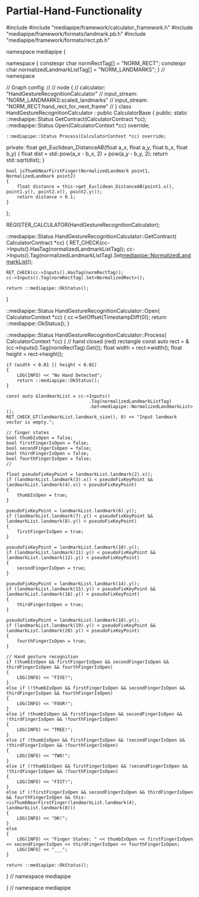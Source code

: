 # Partial-Hand-Functionality

#include <cmath>
#include "mediapipe/framework/calculator_framework.h"
#include "mediapipe/framework/formats/landmark.pb.h"
#include "mediapipe/framework/formats/rect.pb.h"

namespace mediapipe
{

namespace
{
constexpr char normRectTag[] = "NORM_RECT";
constexpr char normalizedLandmarkListTag[] = "NORM_LANDMARKS";
} // namespace

// Graph config:
//
// node {
//   calculator: "HandGestureRecognitionCalculator"
//   input_stream: "NORM_LANDMARKS:scaled_landmarks"
//   input_stream: "NORM_RECT:hand_rect_for_next_frame"
// }
class HandGestureRecognitionCalculator : public CalculatorBase
{
public:
    static ::mediapipe::Status GetContract(CalculatorContract *cc);
    ::mediapipe::Status Open(CalculatorContext *cc) override;

    ::mediapipe::Status Process(CalculatorContext *cc) override;

private:
    float get_Euclidean_DistanceAB(float a_x, float a_y, float b_x, float b_y)
    {
        float dist = std::pow(a_x - b_x, 2) + pow(a_y - b_y, 2);
        return std::sqrt(dist);
    }

    bool isThumbNearFirstFinger(NormalizedLandmark point1, NormalizedLandmark point2)
    {
        float distance = this->get_Euclidean_DistanceAB(point1.x(), point1.y(), point2.x(), point2.y());
        return distance < 0.1;
    }
};

REGISTER_CALCULATOR(HandGestureRecognitionCalculator);

::mediapipe::Status HandGestureRecognitionCalculator::GetContract(
    CalculatorContract *cc)
{
    RET_CHECK(cc->Inputs().HasTag(normalizedLandmarkListTag));
    cc->Inputs().Tag(normalizedLandmarkListTag).Set<mediapipe::NormalizedLandmarkList>();

    RET_CHECK(cc->Inputs().HasTag(normRectTag));
    cc->Inputs().Tag(normRectTag).Set<NormalizedRect>();

    return ::mediapipe::OkStatus();
}

::mediapipe::Status HandGestureRecognitionCalculator::Open(
    CalculatorContext *cc)
{
    cc->SetOffset(TimestampDiff(0));
    return ::mediapipe::OkStatus();
}

::mediapipe::Status HandGestureRecognitionCalculator::Process(
    CalculatorContext *cc)
{
    // hand closed (red) rectangle
    const auto rect = &(cc->Inputs().Tag(normRectTag).Get<NormalizedRect>());
    float width = rect->width();
    float height = rect->height();

    if (width < 0.01 || height < 0.01)
    {
        LOG(INFO) << "No Hand Detected";
        return ::mediapipe::OkStatus();
    }

    const auto &landmarkList = cc->Inputs()
                                   .Tag(normalizedLandmarkListTag)
                                   .Get<mediapipe::NormalizedLandmarkList>();
    RET_CHECK_GT(landmarkList.landmark_size(), 0) << "Input landmark vector is empty.";

    // finger states
    bool thumbIsOpen = false;
    bool firstFingerIsOpen = false;
    bool secondFingerIsOpen = false;
    bool thirdFingerIsOpen = false;
    bool fourthFingerIsOpen = false;
    //

    float pseudoFixKeyPoint = landmarkList.landmark(2).x();
    if (landmarkList.landmark(3).x() < pseudoFixKeyPoint && landmarkList.landmark(4).x() < pseudoFixKeyPoint)
    {
        thumbIsOpen = true;
    }

    pseudoFixKeyPoint = landmarkList.landmark(6).y();
    if (landmarkList.landmark(7).y() < pseudoFixKeyPoint && landmarkList.landmark(8).y() < pseudoFixKeyPoint)
    {
        firstFingerIsOpen = true;
    }

    pseudoFixKeyPoint = landmarkList.landmark(10).y();
    if (landmarkList.landmark(11).y() < pseudoFixKeyPoint && landmarkList.landmark(12).y() < pseudoFixKeyPoint)
    {
        secondFingerIsOpen = true;
    }

    pseudoFixKeyPoint = landmarkList.landmark(14).y();
    if (landmarkList.landmark(15).y() < pseudoFixKeyPoint && landmarkList.landmark(16).y() < pseudoFixKeyPoint)
    {
        thirdFingerIsOpen = true;
    }

    pseudoFixKeyPoint = landmarkList.landmark(18).y();
    if (landmarkList.landmark(19).y() < pseudoFixKeyPoint && landmarkList.landmark(20).y() < pseudoFixKeyPoint)
    {
        fourthFingerIsOpen = true;
    }

    // Hand gesture recognition
    if (thumbIsOpen && firstFingerIsOpen && secondFingerIsOpen && thirdFingerIsOpen && fourthFingerIsOpen)
    {
        LOG(INFO) << "FIVE!";
    }
    else if (!thumbIsOpen && firstFingerIsOpen && secondFingerIsOpen && thirdFingerIsOpen && fourthFingerIsOpen)
    {
        LOG(INFO) << "FOUR!";
    }
    else if (thumbIsOpen && firstFingerIsOpen && secondFingerIsOpen && !thirdFingerIsOpen && !fourthFingerIsOpen)
    {
        LOG(INFO) << "TREE!";
    }
    else if (thumbIsOpen && firstFingerIsOpen && !secondFingerIsOpen && !thirdFingerIsOpen && !fourthFingerIsOpen)
    {
        LOG(INFO) << "TWO!";
    }
    else if (!thumbIsOpen && firstFingerIsOpen && !secondFingerIsOpen && !thirdFingerIsOpen && !fourthFingerIsOpen)
    {
        LOG(INFO) << "FIST!";
    }
    else if (!firstFingerIsOpen && secondFingerIsOpen && thirdFingerIsOpen && fourthFingerIsOpen && this->isThumbNearFirstFinger(landmarkList.landmark(4), landmarkList.landmark(8)))
    {
        LOG(INFO) << "OK!";
    }
    else
    {
        LOG(INFO) << "Finger States: " << thumbIsOpen << firstFingerIsOpen << secondFingerIsOpen << thirdFingerIsOpen << fourthFingerIsOpen;
        LOG(INFO) << "___";
    }

    return ::mediapipe::OkStatus();
} // namespace mediapipe

} // namespace mediapipe 
